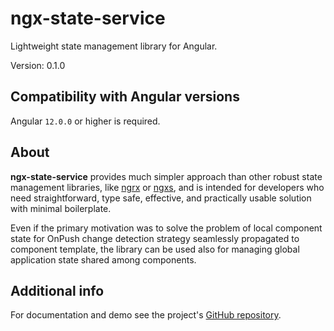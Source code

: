 # ngx-state-service

Lightweight state management library for Angular.

Version: 0.1.0

## Compatibility with Angular versions

Angular `12.0.0` or higher is required.

## About

**ngx-state-service** provides much simpler approach than other robust state
management libraries, like [ngrx](https://ngrx.io/) or [ngxs](https://www.ngxs.io/), and is intended for developers who
need straightforward, type safe, effective, and practically usable solution with minimal boilerplate.

Even if the primary motivation was to solve the problem of local
component state for OnPush change detection strategy seamlessly propagated to
component template, the library can be used also for managing global application
state shared among components.

## Additional info

For documentation and demo see the project's [GitHub
repository](https://github.com/Rado-1/ngx-state-service).
